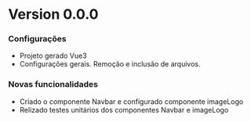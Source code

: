 # Version 0.0.0

### Configurações
- Projeto gerado Vue3
- Configurações gerais. Remoção e inclusão de arquivos.

### Novas funcionalidades
- Criado o componente Navbar e configurado componente imageLogo
- Relizado testes unitários dos componentes Navbar e imageLogo
